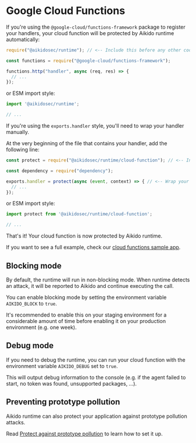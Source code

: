 # Google Cloud Functions

If you're using the `@google-cloud/functions-framework` package to register your handlers, your cloud function will be protected by Aikido runtime automatically:

```js
require("@aikidosec/runtime"); // <-- Include this before any other code or imports

const functions = require("@google-cloud/functions-framework");

functions.http("handler", async (req, res) => {
  // ...
});
```

or ESM import style:

```js
import '@aikidosec/runtime';

// ...
```

If you're using the `exports.handler` style, you'll need to wrap your handler manually.

At the very beginning of the file that contains your handler, add the following line:

```js
const protect = require("@aikidosec/runtime/cloud-function"); // <-- Include this before any other code or imports

const dependency = require("dependency");

exports.handler = protect(async (event, context) => { // <-- Wrap your handler with protect
  // ...
});
```

or ESM import style:

```js
import protect from '@aikidosec/runtime/cloud-function';

// ...
```

That's it! Your cloud function is now protected by Aikido runtime.

If you want to see a full example, check our [cloud functions sample app](../sample-apps/cloud-functions-v1-mongodb).

## Blocking mode

By default, the runtime will run in non-blocking mode. When runtime detects an attack, it will be reported to Aikido and continue executing the call.

You can enable blocking mode by setting the environment variable `AIKIDO_BLOCK` to `true`.

It's recommended to enable this on your staging environment for a considerable amount of time before enabling it on your production environment (e.g. one week).

## Debug mode

If you need to debug the runtime, you can run your cloud function with the environment variable `AIKIDO_DEBUG` set to `true`.

This will output debug information to the console (e.g. if the agent failed to start, no token was found, unsupported packages, ...).

## Preventing prototype pollution

Aikido runtime can also protect your application against prototype pollution attacks.

Read [Protect against prototype pollution](./prototype-pollution.md) to learn how to set it up.
